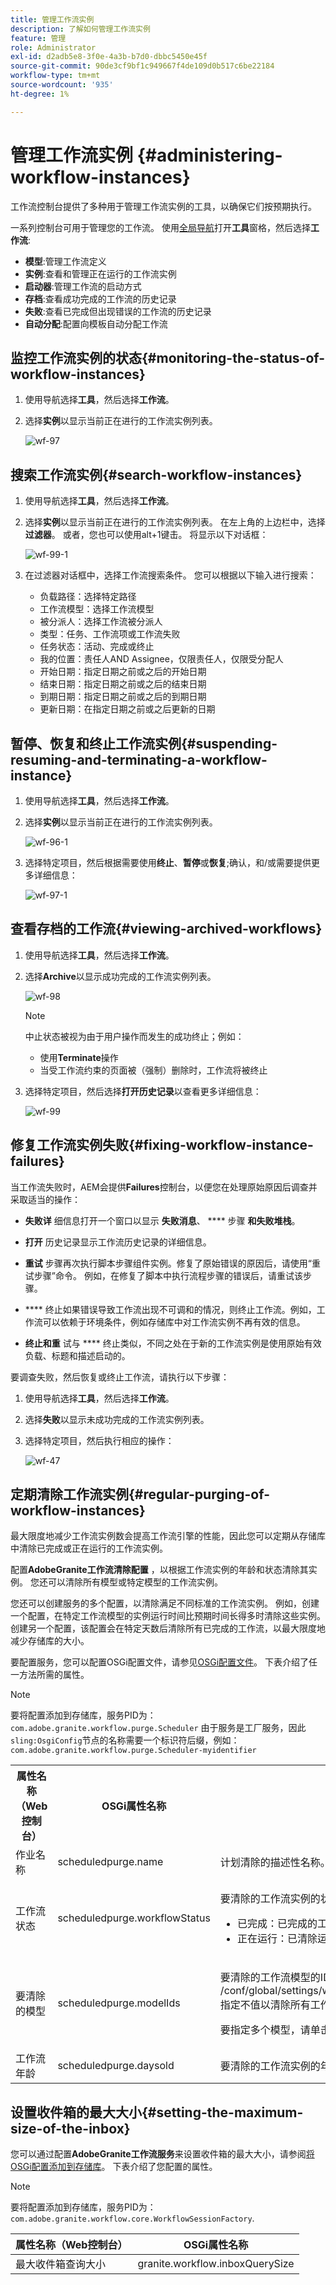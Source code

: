 ```yaml
---
title: 管理工作流实例
description: 了解如何管理工作流实例
feature: 管理
role: Administrator
exl-id: d2adb5e8-3f0e-4a3b-b7d0-dbbc5450e45f
source-git-commit: 90de3cf9bf1c949667f4de109d0b517c6be22184
workflow-type: tm+mt
source-wordcount: '935'
ht-degree: 1%

---
```


# 管理工作流实例 {#administering-workflow-instances}

工作流控制台提供了多种用于管理工作流实例的工具，以确保它们按预期执行。

一系列控制台可用于管理您的工作流。 使用[全局导航](/help/sites-cloud/authoring/getting-started/basic-handling.md#global-navigation)打开&#x200B;**工具**&#x200B;窗格，然后选择&#x200B;**工作流**:

* **模型**:管理工作流定义
* **实例**:查看和管理正在运行的工作流实例
* **启动器**:管理工作流的启动方式
* **存档**:查看成功完成的工作流的历史记录
* **失败**:查看已完成但出现错误的工作流的历史记录
* **自动分配**:配置向模板自动分配工作流

## 监控工作流实例的状态{#monitoring-the-status-of-workflow-instances}

1. 使用导航选择&#x200B;**工具**，然后选择&#x200B;**工作流**。
1. 选择&#x200B;**实例**&#x200B;以显示当前正在进行的工作流实例列表。

   ![wf-97](/help/sites-cloud/administering/assets/wf-97.png)


## 搜索工作流实例{#search-workflow-instances}

1. 使用导航选择&#x200B;**工具**，然后选择&#x200B;**工作流**。
1. 选择&#x200B;**实例**&#x200B;以显示当前正在进行的工作流实例列表。 在左上角的上边栏中，选择&#x200B;**过滤器**。 或者，您也可以使用alt+1键击。 将显示以下对话框：

   ![wf-99-1](/help/sites-cloud/administering/assets/wf-99-1.png)

1. 在过滤器对话框中，选择工作流搜索条件。 您可以根据以下输入进行搜索：

   * 负载路径：选择特定路径
   * 工作流模型：选择工作流模型
   * 被分派人：选择工作流被分派人
   * 类型：任务、工作流项或工作流失败
   * 任务状态：活动、完成或终止
   * 我的位置：责任人AND Assignee，仅限责任人，仅限受分配人
   * 开始日期：指定日期之前或之后的开始日期
   * 结束日期：指定日期之前或之后的结束日期
   * 到期日期：指定日期之前或之后的到期日期
   * 更新日期：在指定日期之前或之后更新的日期

## 暂停、恢复和终止工作流实例{#suspending-resuming-and-terminating-a-workflow-instance}

1. 使用导航选择&#x200B;**工具**，然后选择&#x200B;**工作流**。
1. 选择&#x200B;**实例**&#x200B;以显示当前正在进行的工作流实例列表。

   ![wf-96-1](/help/sites-cloud/administering/assets/wf-96-1.png)

1. 选择特定项目，然后根据需要使用&#x200B;**终止**、**暂停**&#x200B;或&#x200B;**恢复**;确认，和/或需要提供更多详细信息：

   ![wf-97-1](/help/sites-cloud/administering/assets/wf-97-1.png)

## 查看存档的工作流{#viewing-archived-workflows}

1. 使用导航选择&#x200B;**工具**，然后选择&#x200B;**工作流**。

1. 选择&#x200B;**Archive**&#x200B;以显示成功完成的工作流实例列表。

   ![wf-98](/help/sites-cloud/administering/assets/wf-98.png)

   >[!NOTE]
   >中止状态被视为由于用户操作而发生的成功终止；例如：
   >
   >* 使用&#x200B;**Terminate**&#x200B;操作
   >* 当受工作流约束的页面被（强制）删除时，工作流将被终止


1. 选择特定项目，然后选择&#x200B;**打开历史记录**&#x200B;以查看更多详细信息：

   ![wf-99](/help/sites-cloud/administering/assets/wf-99.png)

## 修复工作流实例失败{#fixing-workflow-instance-failures}

当工作流失败时，AEM会提供&#x200B;**Failures**&#x200B;控制台，以便您在处理原始原因后调查并采取适当的操作：

* **失败详**
细信息打开一个窗口以显示 
**失败消息**、 **** 步骤 **和失败堆栈**。

* **打开**
历史记录显示工作流历史记录的详细信息。

* **重试** 步骤再次执行脚本步骤组件实例。修复了原始错误的原因后，请使用“重试步骤”命令。 例如，在修复了脚本中执行流程步骤的错误后，请重试该步骤。
* **** 终止如果错误导致工作流出现不可调和的情况，则终止工作流。例如，工作流可以依赖于环境条件，例如存储库中对工作流实例不再有效的信息。
* **终止和重** 试与 **** 终止类似，不同之处在于新的工作流实例是使用原始有效负载、标题和描述启动的。

要调查失败，然后恢复或终止工作流，请执行以下步骤：

1. 使用导航选择&#x200B;**工具**，然后选择&#x200B;**工作流**。

1. 选择&#x200B;**失败**&#x200B;以显示未成功完成的工作流实例列表。
1. 选择特定项目，然后执行相应的操作：

   ![wf-47](/help/sites-cloud/administering/assets/wf-47.png)

## 定期清除工作流实例{#regular-purging-of-workflow-instances}

最大限度地减少工作流实例数会提高工作流引擎的性能，因此您可以定期从存储库中清除已完成或正在运行的工作流实例。

配置&#x200B;**AdobeGranite工作流清除配置** ，以根据工作流实例的年龄和状态清除其实例。 您还可以清除所有模型或特定模型的工作流实例。

您还可以创建服务的多个配置，以清除满足不同标准的工作流实例。 例如，创建一个配置，在特定工作流模型的实例运行时间比预期时间长得多时清除这些实例。 创建另一个配置，该配置会在特定天数后清除所有已完成的工作流，以最大限度地减少存储库的大小。

要配置服务，您可以配置OSGi配置文件，请参见[OSGi配置文件](/help/implementing/deploying/configuring-osgi.md)。 下表介绍了任一方法所需的属性。

>[!NOTE]
>要将配置添加到存储库，服务PID为：
>`com.adobe.granite.workflow.purge.Scheduler`
>由于服务是工厂服务，因此`sling:OsgiConfig`节点的名称需要一个标识符后缀，例如：
>`com.adobe.granite.workflow.purge.Scheduler-myidentifier`

<table>
 <tbody>
  <tr>
   <th>属性名称（Web控制台）</th>
   <th>OSGi属性名称</th>
   <th>描述</th>
  </tr>
  <tr>
   <td>作业名称</td>
   <td>scheduledpurge.name</td>
   <td>计划清除的描述性名称。</td>
  </tr>
  <tr>
   <td>工作流状态</td>
   <td>scheduledpurge.workflowStatus</td>
   <td><p>要清除的工作流实例的状态。 以下值有效：</p>
    <ul>
     <li>已完成：已完成的工作流实例已清除。</li>
     <li>正在运行：已清除运行的工作流实例。</li>
    </ul> </td>
  </tr>
  <tr>
   <td>要清除的模型</td>
   <td>scheduledpurge.modelIds</td>
   <td><p>要清除的工作流模型的ID。 ID是模型节点的路径，例如：<br /> /conf/global/settings/workflow/models/dam/update_asset/jcr:content/model<br />指定不值以清除所有工作流模型的实例。</p> <p>要指定多个模型，请单击Web控制台中的+按钮。 </p> </td>
  </tr>
  <tr>
   <td>工作流年龄</td>
   <td>scheduledpurge.daysold</td>
   <td>要清除的工作流实例的年龄（以天为单位）。</td>
  </tr>
 </tbody>
</table>

## 设置收件箱的最大大小{#setting-the-maximum-size-of-the-inbox}

您可以通过配置&#x200B;**AdobeGranite工作流服务**&#x200B;来设置收件箱的最大大小，请参阅[将OSGi配置添加到存储库](/help/implementing/deploying/configuring-osgi.md)。 下表介绍了您配置的属性。

>[!NOTE]
>要将配置添加到存储库，服务PID为：
>`com.adobe.granite.workflow.core.WorkflowSessionFactory`.

| 属性名称（Web控制台） | OSGi属性名称 |
|---|---|
| 最大收件箱查询大小 | granite.workflow.inboxQuerySize |
